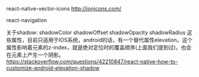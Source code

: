 react-native-vector-icons
 http://ionicons.com/

react-navigation

关于shadow:
shadowColor shadowOffset shadowOpacity shadowRadius
这些属性，目前只适用于IOS系统，android的话，有一个替代属性elevation，这个属性影响着元素的z-index，就是绝对定位时的覆盖顺序(上面我们提到过)，也会在元素上产生一个阴影。
https://stackoverflow.com/questions/42210847/react-native-how-to-customize-android-elevation-shadow
